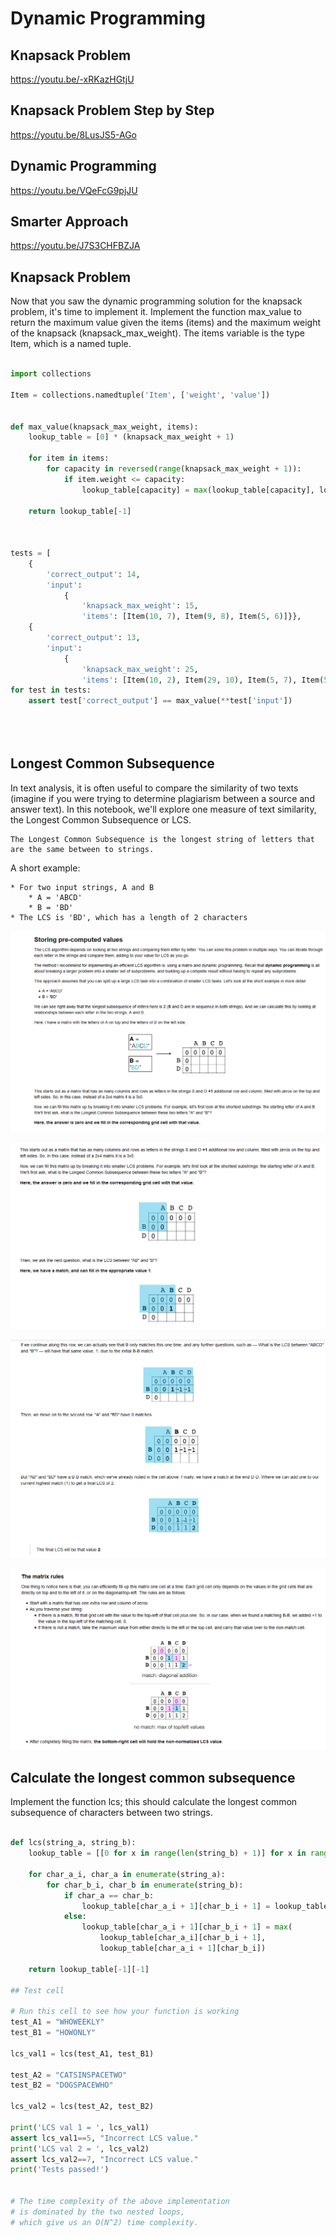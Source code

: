 # Dynamic Programming

## Knapsack Problem
https://youtu.be/-xRKazHGtjU

## Knapsack Problem Step by Step
https://youtu.be/8LusJS5-AGo

## Dynamic Programming
https://youtu.be/VQeFcG9pjJU

## Smarter Approach
https://youtu.be/J7S3CHFBZJA

## Knapsack Problem

Now that you saw the dynamic programming solution for the knapsack problem, it's time to implement it. Implement the function max_value to return the maximum value given the items (items) and the maximum weight of the knapsack (knapsack_max_weight). The items variable is the type Item, which is a named tuple.


```python

import collections

Item = collections.namedtuple('Item', ['weight', 'value'])


def max_value(knapsack_max_weight, items):
    lookup_table = [0] * (knapsack_max_weight + 1)

    for item in items:
        for capacity in reversed(range(knapsack_max_weight + 1)):
            if item.weight <= capacity:
                lookup_table[capacity] = max(lookup_table[capacity], lookup_table[capacity - item.weight] + item.value)

    return lookup_table[-1]



tests = [
    {
        'correct_output': 14,
        'input':
            {
                'knapsack_max_weight': 15,
                'items': [Item(10, 7), Item(9, 8), Item(5, 6)]}},
    {
        'correct_output': 13,
        'input':
            {
                'knapsack_max_weight': 25,
                'items': [Item(10, 2), Item(29, 10), Item(5, 7), Item(5, 3), Item(5, 1), Item(24, 12)]}}]
for test in tests:
    assert test['correct_output'] == max_value(**test['input'])





```

## Longest Common Subsequence

In text analysis, it is often useful to compare the similarity of two texts (imagine if you were trying to determine plagiarism between a source and answer text). In this notebook, we'll explore one measure of text similarity, the Longest Common Subsequence or LCS.

    The Longest Common Subsequence is the longest string of letters that are the same between to strings.

A short example:

    * For two input strings, A and B
        * A = 'ABCD'
        * B = 'BD'
    * The LCS is 'BD', which has a length of 2 characters

![Longest Common Subsequence](https://github.com/budostylz/Algorithms-and-Data-Structures/blob/master/Advance%20Algorithms/Dynamic%20Programming/longest_common_subsequence1.PNG "Longest Common Subsequence")

![Longest Common Subsequence](https://github.com/budostylz/Algorithms-and-Data-Structures/blob/master/Advance%20Algorithms/Dynamic%20Programming/longest_common_subsequence2.PNG "Longest Common Subsequence")

![Longest Common Subsequence](https://github.com/budostylz/Algorithms-and-Data-Structures/blob/master/Advance%20Algorithms/Dynamic%20Programming/longest_common_subsequence3.PNG "Longest Common Subsequence")

![Longest Common Subsequence](https://github.com/budostylz/Algorithms-and-Data-Structures/blob/master/Advance%20Algorithms/Dynamic%20Programming/longest_common_subsequence4.PNG "Longest Common Subsequence")


## Calculate the longest common subsequence

Implement the function lcs; this should calculate the longest common subsequence of characters between two strings.

```python

def lcs(string_a, string_b):
    lookup_table = [[0 for x in range(len(string_b) + 1)] for x in range(len(string_a) + 1)]

    for char_a_i, char_a in enumerate(string_a):
        for char_b_i, char_b in enumerate(string_b):
            if char_a == char_b:
                lookup_table[char_a_i + 1][char_b_i + 1] = lookup_table[char_a_i][char_b_i] + 1
            else:
                lookup_table[char_a_i + 1][char_b_i + 1] = max(
                    lookup_table[char_a_i][char_b_i + 1],
                    lookup_table[char_a_i + 1][char_b_i])

    return lookup_table[-1][-1]

## Test cell

# Run this cell to see how your function is working
test_A1 = "WHOWEEKLY"
test_B1 = "HOWONLY"

lcs_val1 = lcs(test_A1, test_B1)

test_A2 = "CATSINSPACETWO"
test_B2 = "DOGSPACEWHO"

lcs_val2 = lcs(test_A2, test_B2)

print('LCS val 1 = ', lcs_val1)
assert lcs_val1==5, "Incorrect LCS value."
print('LCS val 2 = ', lcs_val2)
assert lcs_val2==7, "Incorrect LCS value."
print('Tests passed!')


# The time complexity of the above implementation
# is dominated by the two nested loops,
# which give us an O(N^2) time complexity.



```